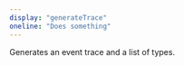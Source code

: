 ```yaml
---
display: "generateTrace"
oneline: "Does something"
---
```

Generates an event trace and a list of types.
 
